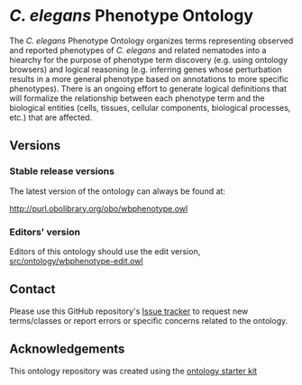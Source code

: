 <!-- [![Build Status](https://travis-ci.org/obophenotype/c-elegans-phenotype-ontology.svg?branch=master)](https://travis-ci.org/obophenotype/c-elegans-phenotype-ontology)
[![DOI](https://zenodo.org/badge/13996/obophenotype/c-elegans-phenotype-ontology.svg)](https://zenodo.org/badge/latestdoi/13996/obophenotype/c-elegans-phenotype-ontology) -->

# _C. elegans_ Phenotype Ontology

The _C. elegans_ Phenotype Ontology organizes terms representing observed and reported phenotypes of _C. elegans_ and related nematodes into a hiearchy for the purpose of phenotype term discovery (e.g. using ontology browsers) and logical reasoning (e.g. inferring genes whose perturbation results in a more general phenotype based on annotations to more specific phenotypes). There is an ongoing effort to generate logical definitions that will formalize the relationship between each phenotype term and the biological entities (cells, tissues, cellular components, biological processes, etc.) that are affected.

## Versions

### Stable release versions

The latest version of the ontology can always be found at:

http://purl.obolibrary.org/obo/wbphenotype.owl

### Editors' version

Editors of this ontology should use the edit version, [src/ontology/wbphenotype-edit.owl](src/ontology/wbphenotype-edit.owl)

## Contact

Please use this GitHub repository's [Issue tracker](https://github.com/obophenotype/c-elegans-phenotype-ontology/issues) to request new terms/classes or report errors or specific concerns related to the ontology.

## Acknowledgements

This ontology repository was created using the [ontology starter kit](https://github.com/INCATools/ontology-starter-kit)

